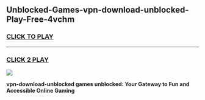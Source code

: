 
## Unblocked-Games-vpn-download-unblocked-Play-Free-4vchm
<h3>
<a href="https://premium76.site?title=vpn-download-unblocked&ref=18A1">CLICK TO PLAY</a></h3>
<hr>

<h3>
<a href="https://premium76.site?title=vpn-download-unblocked&ref=18A1">CLICK 2 PLAY</a>
  
</h3>

<a href="https://premium76.site?title=vpn-download-unblocked&ref=18A1"><img src="https://clearcache.store/games.png"></a>


**vpn-download-unblocked games unblocked: Your Gateway to Fun and Accessible Online Gaming**
